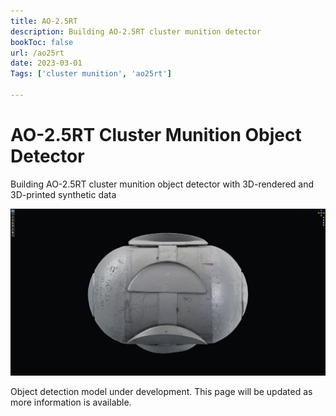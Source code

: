 ```yaml
---
title: AO-2.5RT
description: Building AO-2.5RT cluster munition detector
bookToc: false
url: /ao25rt
date: 2023-03-01
Tags: ['cluster munition', 'ao25rt']

---
```


# AO-2.5RT Cluster Munition Object Detector

Building AO-2.5RT cluster munition object detector with 3D-rendered and 3D-printed synthetic data

![AO-2.5RT submunition 3D model created using photogrammetry](images/vframe-ao25rt-material.jpg#watermark)

Object detection model under development. This page will be updated as more information is available.
